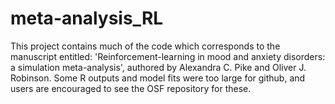 # meta-analysis_RL

This project contains much of the code which corresponds to the manuscript entitled: 'Reinforcement-learning in mood and anxiety disorders: a simulation meta-analysis', authored by Alexandra C. Pike and Oliver J. Robinson. 
Some R outputs and model fits were too large for github, and users are encouraged to see the OSF repository for these. 
